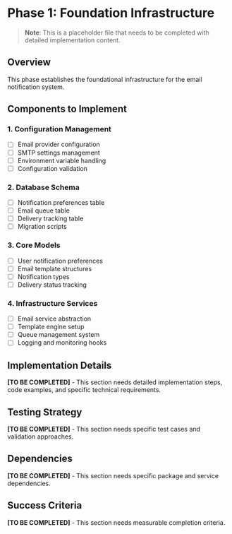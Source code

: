 # Phase 1: Foundation Infrastructure

> **Note**: This is a placeholder file that needs to be completed with detailed implementation content.

## Overview
This phase establishes the foundational infrastructure for the email notification system.

## Components to Implement

### 1. Configuration Management
- [ ] Email provider configuration
- [ ] SMTP settings management
- [ ] Environment variable handling
- [ ] Configuration validation

### 2. Database Schema
- [ ] Notification preferences table
- [ ] Email queue table
- [ ] Delivery tracking table
- [ ] Migration scripts

### 3. Core Models
- [ ] User notification preferences
- [ ] Email template structures
- [ ] Notification types
- [ ] Delivery status tracking

### 4. Infrastructure Services
- [ ] Email service abstraction
- [ ] Template engine setup
- [ ] Queue management system
- [ ] Logging and monitoring hooks

## Implementation Details
**[TO BE COMPLETED]** - This section needs detailed implementation steps, code examples, and specific technical requirements.

## Testing Strategy
**[TO BE COMPLETED]** - This section needs specific test cases and validation approaches.

## Dependencies
**[TO BE COMPLETED]** - This section needs specific package and service dependencies.

## Success Criteria
**[TO BE COMPLETED]** - This section needs measurable completion criteria.